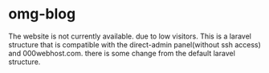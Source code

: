 # omg-blog
The website is not currently available. due to low visitors.
This is a laravel structure that is compatible with the direct-admin panel(without ssh access) and 000webhost.com.
there is some change from the default laravel structure.
